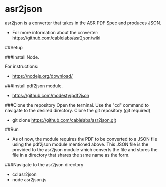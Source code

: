 # asr2json
asr2json is a converter that takes in the ASR PDF Spec and produces JSON.

* For more information about the converter: https://github.com/cablelabs/asr2json/wiki

##Setup

###Install Node.

For instructions:
* https://nodejs.org/download/

###Install pdf2json module.
* https://github.com/modesty/pdf2json

###Clone the repository
Open the terminal. Use the "cd" command to navigate to the desired directory. Clone the git repository (git required)

* git clone https://github.com/cablelabs/asr2json.git

##Run
* As of now, the module requires the PDF to be converted to a JSON file using the pdf2json module mentioned above. This JSON file is the provided to the asr2json module which converts the file and stores the file in a directory that shares the same name as the form.

###Navigate to the asr2json directory
* cd asr2json
* node asr2json.js
